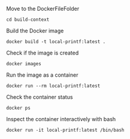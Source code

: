 Move to the DockerFileFolder

`cd build-context`

Build the Docker image

`docker build -t local-printf:latest .`

Check if the image is created

`docker images`

Run the image as a container

`docker run --rm local-printf:latest`

Check the container status

`docker ps`

Inspect the container interactively with bash

`docker run -it local-printf:latest /bin/bash`
